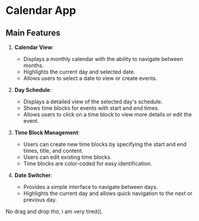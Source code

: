 # Calendar App

## Main Features

1. **Calendar View**:

   - Displays a monthly calendar with the ability to navigate between months.
   - Highlights the current day and selected date.
   - Allows users to select a date to view or create events.

2. **Day Schedule**:

   - Displays a detailed view of the selected day's schedule.
   - Shows time blocks for events with start and end times.
   - Allows users to click on a time block to view more details or edit the event.

3. **Time Block Management**:

   - Users can create new time blocks by specifying the start and end times, title, and content.
   - Users can edit existing time blocks.
   - Time blocks are color-coded for easy identification.

4. **Date Switcher**:

   - Provides a simple interface to navigate between days.
   - Highlights the current day and allows quick navigation to the next or previous day.

No drag and drop tho, i am very tired((.
